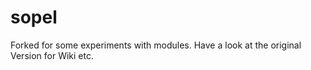 # sopel
Forked for some experiments with modules. Have a look at the original Version for Wiki etc.


